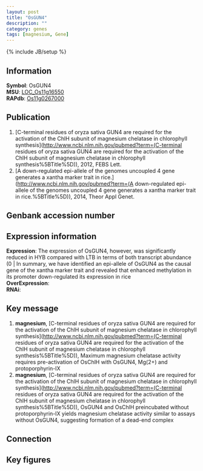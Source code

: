 ```yaml
---
layout: post
title: "OsGUN4"
description: ""
category: genes
tags: [magnesium, Gene]
---
```

{% include JB/setup %}

## Information
__Symbol__: OsGUN4  
__MSU__: [LOC_Os11g16550](http://rice.plantbiology.msu.edu/cgi-bin/ORF_infopage.cgi?orf=LOC_Os11g16550)  
__RAPdb__: [Os11g0267000](http://rapdb.dna.affrc.go.jp/viewer/gbrowse_details/irgsp1?name=Os11g0267000)  

## Publication
1. [C-terminal residues of oryza sativa GUN4 are required for the activation of the ChlH subunit of magnesium chelatase in chlorophyll synthesis](http://www.ncbi.nlm.nih.gov/pubmed?term=(C-terminal residues of oryza sativa GUN4 are required for the activation of the ChlH subunit of magnesium chelatase in chlorophyll synthesis%5BTitle%5D)), 2012, FEBS Lett.
2. [A down-regulated epi-allele of the genomes uncoupled 4 gene generates a xantha marker trait in rice.](http://www.ncbi.nlm.nih.gov/pubmed?term=(A down-regulated epi-allele of the genomes uncoupled 4 gene generates a xantha marker trait in rice.%5BTitle%5D)), 2014, Theor Appl Genet.

## Genbank accession number

## Expression information
__Expression__: The expression of OsGUN4, however, was significantly reduced in HYB compared with LTB in terms of both transcript abundance (0 |  In summary, we have identified an epi-allele of OsGUN4 as the causal gene of the xantha marker trait and revealed that enhanced methylation in its promoter down-regulated its expression in rice  
__OverExpression__:  
__RNAi__:  

## Key message
1. __magnesium__, [C-terminal residues of oryza sativa GUN4 are required for the activation of the ChlH subunit of magnesium chelatase in chlorophyll synthesis](http://www.ncbi.nlm.nih.gov/pubmed?term=(C-terminal residues of oryza sativa GUN4 are required for the activation of the ChlH subunit of magnesium chelatase in chlorophyll synthesis%5BTitle%5D)),  Maximum magnesium chelatase activity requires pre-activation of OsChlH with OsGUN4, Mg(2+) and protoporphyrin-IX
2. __magnesium__, [C-terminal residues of oryza sativa GUN4 are required for the activation of the ChlH subunit of magnesium chelatase in chlorophyll synthesis](http://www.ncbi.nlm.nih.gov/pubmed?term=(C-terminal residues of oryza sativa GUN4 are required for the activation of the ChlH subunit of magnesium chelatase in chlorophyll synthesis%5BTitle%5D)),  OsGUN4 and OsChlH preincubated without protoporphyrin-IX yields magnesium chelatase activity similar to assays without OsGUN4, suggesting formation of a dead-end complex

## Connection

## Key figures


